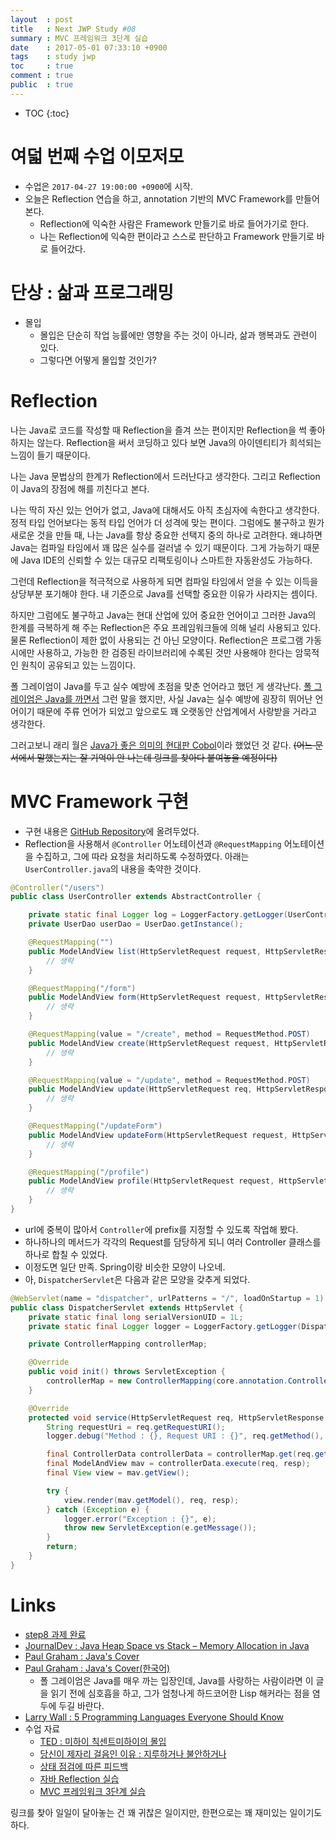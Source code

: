 ```yaml
---
layout  : post
title   : Next JWP Study #08
summary : MVC 프레임워크 3단계 실습
date    : 2017-05-01 07:33:10 +0900
tags    : study jwp
toc     : true
comment : true
public  : true
---
```

* TOC
{:toc}

# 여덟 번째 수업 이모저모

* 수업은 `2017-04-27 19:00:00 +0900`에 시작.
* 오늘은 Reflection 연습을 하고, annotation 기반의 MVC Framework를 만들어 본다.
    * Reflection에 익숙한 사람은 Framework 만들기로 바로 들어가기로 한다.
    * 나는 Reflection에 익숙한 편이라고 스스로 판단하고 Framework 만들기로 바로 들어갔다.

# 단상 : 삶과 프로그래밍

* 몰입
    * 몰입은 단순히 작업 능률에만 영향을 주는 것이 아니라, 삶과 행복과도 관련이 있다.
    * 그렇다면 어떻게 몰입할 것인가?

# Reflection

나는 Java로 코드를 작성할 때 Reflection을 즐겨 쓰는 편이지만 Reflection을 썩 좋아하지는 않는다.
Reflection을 써서 코딩하고 있다 보면 Java의 아이덴티티가 희석되는 느낌이 들기 때문이다.

나는 Java 문법상의 한계가 Reflection에서 드러난다고 생각한다.
그리고 Reflection이 Java의 장점에 해를 끼친다고 본다.

나는 딱히 자신 있는 언어가 없고, Java에 대해서도 아직 초심자에 속한다고 생각한다.
정적 타입 언어보다는 동적 타입 언어가 더 성격에 맞는 편이다.
그럼에도 불구하고 뭔가 새로운 것을 만들 때, 나는 Java를 항상 중요한 선택지 중의 하나로 고려한다.
왜냐하면 Java는 컴파일 타임에서 꽤 많은 실수를 걸러낼 수 있기 때문이다.
그게 가능하기 때문에 Java IDE의 신뢰할 수 있는 대규모 리팩토링이나 스마트한 자동완성도 가능하다.

그런데 Reflection을 적극적으로 사용하게 되면 컴파일 타임에서 얻을 수 있는 이득을 상당부분 포기해야 한다.
내 기준으로 Java를 선택할 중요한 이유가 사라지는 셈이다.

하지만 그럼에도 불구하고 Java는 현대 산업에 있어 중요한 언어이고
그러한 Java의 한계를 극복하게 해 주는 Reflection은 주요 프레임워크들에 의해 널리 사용되고 있다.
물론 Reflection이 제한 없이 사용되는 건 아닌 모양이다.
Reflection은 프로그램 가동시에만 사용하고, 가능한 한 검증된 라이브러리에 수록된 것만 사용해야 한다는
암묵적인 원칙이 공유되고 있는 느낌이다.

폴 그레이엄이 Java를 두고 실수 예방에 초점을 맞춘 언어라고 했던 게 생각난다.
[폴 그레이엄은 Java를 까면서](http://paulgraham.com/javacover.html) 그런 말을 했지만,
사실 Java는 실수 예방에 굉장히 뛰어난 언어이기 때문에 주류 언어가 되었고
앞으로도 꽤 오랫동안 산업계에서 사랑받을 거라고 생각한다.

그러고보니 래리 월은 [Java가 좋은 의미의 현대판 Cobol](https://youtu.be/LR8fQiskYII?t=1m39s)이라 했었던 것 같다.
~~(어느 문서에서 말했는지는 잘 기억이 안 나는데 링크를 찾아다 붙여놓을 예정이다)~~

# MVC Framework 구현

* 구현 내용은 [GitHub Repository](https://github.com/johngrib/jwp-basic/tree/step8-johngrib)에 올려두었다.
* Reflection을 사용해서 `@Controller` 어노테이션과 `@RequestMapping` 어노테이션을 수집하고, 그에 따라 요청을 처리하도록 수정하였다. 아래는 `UserController.java`의 내용을 축약한 것이다.

```java
@Controller("/users")
public class UserController extends AbstractController {

    private static final Logger log = LoggerFactory.getLogger(UserController.class);
    private UserDao userDao = UserDao.getInstance();

    @RequestMapping("")
    public ModelAndView list(HttpServletRequest request, HttpServletResponse response) throws Exception {
        // 생략
    }

    @RequestMapping("/form")
    public ModelAndView form(HttpServletRequest request, HttpServletResponse response) throws Exception {
        // 생략
    }

    @RequestMapping(value = "/create", method = RequestMethod.POST)
    public ModelAndView create(HttpServletRequest request, HttpServletResponse response) throws Exception {
        // 생략
    }

    @RequestMapping(value = "/update", method = RequestMethod.POST)
    public ModelAndView update(HttpServletRequest req, HttpServletResponse response) throws Exception {
        // 생략
    }

    @RequestMapping("/updateForm")
    public ModelAndView updateForm(HttpServletRequest request, HttpServletResponse response) throws Exception {
        // 생략
    }

    @RequestMapping("/profile")
    public ModelAndView profile(HttpServletRequest request, HttpServletResponse response) throws Exception {
        // 생략
    }
}
```

* url에 중복이 많아서 `Controller`에 prefix를 지정할 수 있도록 작업해 봤다.
* 하나하나의 메서드가 각각의 Request를 담당하게 되니 여러 Controller 클래스를 하나로 합칠 수 있었다.
* 이정도면 일단 만족. Spring이랑 비슷한 모양이 나오네.
* 아, `DispatcherServlet`은 다음과 같은 모양을 갖추게 되었다.

```java
@WebServlet(name = "dispatcher", urlPatterns = "/", loadOnStartup = 1)
public class DispatcherServlet extends HttpServlet {
    private static final long serialVersionUID = 1L;
    private static final Logger logger = LoggerFactory.getLogger(DispatcherServlet.class);

    private ControllerMapping controllerMap;

    @Override
    public void init() throws ServletException {
        controllerMap = new ControllerMapping(core.annotation.Controller.class, "next.controller");
    }

    @Override
    protected void service(HttpServletRequest req, HttpServletResponse resp) throws ServletException, IOException {
        String requestUri = req.getRequestURI();
        logger.debug("Method : {}, Request URI : {}", req.getMethod(), requestUri);

        final ControllerData controllerData = controllerMap.get(req.getMethod(), req.getRequestURI());
        final ModelAndView mav = controllerData.execute(req, resp);
        final View view = mav.getView();

        try {
            view.render(mav.getModel(), req, resp);
        } catch (Exception e) {
            logger.error("Exception : {}", e);
            throw new ServletException(e.getMessage());
        }
        return;
    }
}
```


# Links

* [step8 과제 완료](https://github.com/johngrib/jwp-basic/tree/step8-johngrib)
* [JournalDev : Java Heap Space vs Stack – Memory Allocation in Java](http://www.journaldev.com/4098/java-heap-space-vs-stack-memory)
* [Paul Graham : Java's Cover](http://paulgraham.com/javacover.html)
* [Paul Graham : Java's Cover(한국어)](http://blog.fupfin.com/?p=102)
    * 폴 그레이엄은 Java를 매우 까는 입장인데, Java를 사랑하는 사람이라면 이 글을 읽기 전에 심호흡을 하고, 그가 엄청나게 하드코어한 Lisp 해커라는 점을 염두에 두길 바란다.
* [Larry Wall : 5 Programming Languages Everyone Should Know](https://youtu.be/LR8fQiskYII?t=1m39s)
* 수업 자료
    * [TED : 미하이 칙센트미하이의 몰입](https://www.ted.com/talks/mihaly_csikszentmihalyi_on_flow?language=ko#t-1033416)
    * [당신이 제자리 걸음인 이유 : 지루하거나 불안하거나](http://egloos.zum.com/agile/v/5749946)
    * [상태 점검에 따른 피드백](https://nextstep.camp/courses/-KgDNT4rfavb_BzYLBXr/-Kf9lXoEYVTp6w6Nkl3t/lessons/-Kh_ghT2zXD6EMC6Ix5e)
    * [자바 Reflection 실습](https://nextstep.camp/courses/-KgDNT4rfavb_BzYLBXr/-Kf9leY0VnZi2akOLdkW/lessons/-Khyfd6JtntTR9BwsGVR)
    * [MVC 프레임워크 3단계 실습](https://nextstep.camp/courses/-KgDNT4rfavb_BzYLBXr/-Kf9leY0VnZi2akOLdkW/lessons/-KhyffvIV_kFgKjRrGOi)

링크를 찾아 일일이 달아놓는 건 꽤 귀찮은 일이지만, 한편으로는 꽤 재미있는 일이기도 하다.
